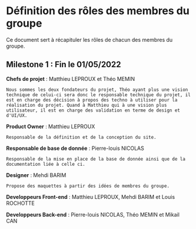 # Définition des rôles des membres du groupe

Ce document sert à récapituler les rôles de chacun des membres du groupe.

## Milestone 1 : Fin le 01/05/2022

**Chefs de projet** : Matthieu LEPROUX et Théo MEMIN

    Nous sommes les deux fondateurs du projet, Théo ayant plus une vision technique de celui-ci sera donc le responsable technique du projet, il est en charge des décision à propos des techno à utiliser pour la réalisation du projet. Quand à Matthieu qui à une vision plus utilisateur, il est en charge des validation en terme de design et d'UI/UX.

**Product Owner** : Matthieu LEPROUX

    Responsable de la définition et de la conception du site.

**Responsable de base de donnée** : Pierre-louis NICOLAS

    Responsable de la mise en place de la base de donnée ainsi que de la documentation liée à celle ci.

**Designer** : Mehdi BARIM

    Propose des maquettes à partir des idées de membres du groupe.

**Developpeurs Front-end** : Matthieu LEPROUX, Mehdi BARIM et Louis ROCHOTTE

**Developpeurs Back-end** : Pierre-louis NICOLAS, Théo MEMIN et Mikail CAN